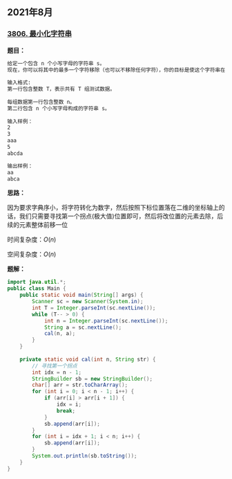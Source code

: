 ## 2021年8月

### [3806. 最小化字符串](campus.didiglobal.com/campus_apply/didiglobal/24429#/?anchorName=default_joblist&sourceToken=&_k=3a471v)

**题目：**

```tex
给定一个包含 n 个小写字母的字符串 s。
现在，你可以将其中的最多一个字符移除（也可以不移除任何字符），你的目标是使这个字符串在字典序上尽可能小。输出你可以得到的字典序上最小的字符串。
  
输入格式:
第一行包含整数 T，表示共有 T 组测试数据。
  
每组数据第一行包含整数 n。
第二行包含 n 个小写字母构成的字符串 s。
  
输入样例：
2
3
aaa
5
abcda

输出样例：
aa
abca
```

**思路：**

因为要求字典序小，将字符转化为数字，然后按照下标位置落在二维的坐标轴上的话，我们只需要寻找第一个拐点(极大值)位置即可，然后将改位置的元素去除，后续的元素整体前移一位

时间复杂度：$O(n)$

空间复杂度：$O(n)$

**题解：**

```java
import java.util.*;
public class Main {
    public static void main(String[] args) {
        Scanner sc = new Scanner(System.in);
        int T = Integer.parseInt(sc.nextLine());
        while (T-- > 0) {
            int n = Integer.parseInt(sc.nextLine());
            String a = sc.nextLine();
            cal(n, a);
        }
    }
    
    private static void cal(int n, String str) {
        // 寻找第一个拐点
        int idx = n - 1;
        StringBuilder sb = new StringBuilder();
        char[] arr = str.toCharArray();
        for (int i = 0; i < n - 1; i++) {
            if (arr[i] > arr[i + 1]) {
                idx = i;
                break;
            }
            sb.append(arr[i]);
        }
        for (int i = idx + 1; i < n; i++) {
            sb.append(arr[i]);
        }
        System.out.println(sb.toString());
    }
}
```


